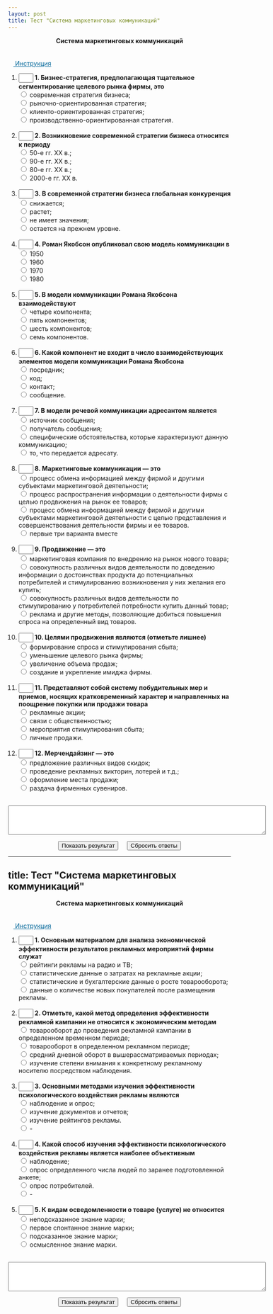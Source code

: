 ```yaml
---
layout: post
title: Тест "Система маркетинговых коммуникаций"
---
```


<script type="text/javascript" language="JavaScript">// <![CDATA[
 var res="322231132233"; 
function check_me()
{
    var count=0;
    with(document.test) {
if (!Q1[0].checked&&!Q1[1].checked&&!Q1[2].checked&&!Q1[3].checked)  
{count+=1};  
if (!Q2[0].checked&&!Q2[1].checked&&!Q2[2].checked&&!Q2[3].checked)  
{count+=1};  
if (!Q3[0].checked&&!Q3[1].checked&&!Q3[2].checked&&!Q3[3].checked)  
{count+=1};  
if (!Q4[0].checked&&!Q4[1].checked&&!Q4[2].checked&&!Q4[3].checked)  
{count+=1};  
if (!Q5[0].checked&&!Q5[1].checked&&!Q5[2].checked&&!Q5[3].checked)  
{count+=1};  
if (!Q6[0].checked&&!Q6[1].checked&&!Q6[2].checked&&!Q6[3].checked)  
{count+=1};  
if (!Q7[0].checked&&!Q7[1].checked&&!Q7[2].checked&&!Q7[3].checked)  
{count+=1};  
if (!Q8[0].checked&&!Q8[1].checked&&!Q8[2].checked&&!Q8[3].checked)  
{count+=1};  
if (!Q9[0].checked&&!Q9[1].checked&&!Q9[2].checked&&!Q9[3].checked)  
{count+=1};  
if (!Q10[0].checked&&!Q10[1].checked&&!Q10[2].checked&&!Q10[3].checked)  
{count+=1};  
if (!Q11[0].checked&&!Q11[1].checked&&!Q11[2].checked&&!Q11[3].checked)  
{count+=1};  
if (!Q12[0].checked&&!Q12[1].checked&&!Q12[2].checked&&!Q12[3].checked)  
{count+=1};  
if (count>0) alert("Вы выполнили не все задания. Проверьте себя!")    
        else answer();
    }
} 
 
function control(k, f1,f2,f3,f4,f5,f6,f7,f8,f9,f10,f11,f12) {
if (k==1&&f1.checked) return true;
if (k==2&&f2.checked) return true;
if (k==3&&f3.checked) return true;
if (k==4&&f4.checked) return true;
if (k==5&&f5.checked) return true;
if (k==6&&f6.checked) return true;
if (k==7&&f7.checked) return true;
if (k==8&&f8.checked) return true;
if (k==9&&f9.checked) return true;
if (k==10&&f10.checked) return true;
if (k==11&&f11.checked) return true;
if (k==12&&f12.checked) return true;
return false;
}

function answer() {
answ="";
     with(document)    {
    answ+=control(res.charAt(0) ,test.Q1[0],test.Q1[1],test.Q1[2],test.Q1[3])?"1":"0";
answ+=control(res.charAt(1) ,test.Q2[0],test.Q2[1],test.Q2[2],test.Q2[3])?"1":"0";
answ+=control(res.charAt(2) ,test.Q3[0],test.Q3[1],test.Q3[2],test.Q3[3])?"1":"0";
answ+=control(res.charAt(3) ,test.Q4[0],test.Q4[1],test.Q4[2],test.Q4[3])?"1":"0";
answ+=control(res.charAt(4) ,test.Q5[0],test.Q5[1],test.Q5[2],test.Q5[3])?"1":"0";
answ+=control(res.charAt(5) ,test.Q6[0],test.Q6[1],test.Q6[2],test.Q6[3])?"1":"0";
answ+=control(res.charAt(6) ,test.Q7[0],test.Q7[1],test.Q7[2],test.Q7[3])?"1":"0";
answ+=control(res.charAt(7) ,test.Q8[0],test.Q8[1],test.Q8[2],test.Q8[3])?"1":"0";
answ+=control(res.charAt(8) ,test.Q9[0],test.Q9[1],test.Q9[2],test.Q9[3])?"1":"0";
answ+=control(res.charAt(9) ,test.Q10[0],test.Q10[1],test.Q10[2],test.Q10[3])?"1":"0";
answ+=control(res.charAt(10) ,test.Q11[0],test.Q11[1],test.Q11[2],test.Q11[3])?"1":"0";
answ+=control(res.charAt(11) ,test.Q12[0],test.Q12[1],test.Q12[2],test.Q12[3])?"1":"0";

showResult();
    }
}
 
function showResult()   {
    var nok=0;
    var i,s;
 
for (i=0; i<answ.length;i++) {nok+=answ.charAt(i)=="1"?1:0;}
if(nok==12) s="ОТЛИЧНО";
if(nok<12) s="ХОРОШО";
if(nok<9) s="УДОВЛЕТВОРИТЕЛЬНО";
if (nok<6) s="НЕУДОВЛЕТВОРИТЕЛЬНО";
    document.test.s1.
    value="Количество правильных ответов "+nok+". Ваша оценка "+s+". Посмотрите на окно рядом с номером вопроса. Если ответ правильный, там (+). Если ответ ошибочен, там (-).";
 
with(document.test)
    {
    if (answ.charAt(0)=="1") {T1.value=" + "} else {T1.value=" - "};
   if (answ.charAt(1)=="1") {T2.value=" + "} else {T2.value=" - "};
   if (answ.charAt(2)=="1") {T3.value=" + "} else {T3.value=" - "};
   if (answ.charAt(3)=="1") {T4.value=" + "} else {T4.value=" - "};
   if (answ.charAt(4)=="1") {T5.value=" + "} else {T5.value=" - "};
   if (answ.charAt(5)=="1") {T6.value=" + "} else {T6.value=" - "};
   if (answ.charAt(6)=="1") {T7.value=" + "} else {T7.value=" - "};
   if (answ.charAt(7)=="1") {T8.value=" + "} else {T8.value=" - "};
   if (answ.charAt(8)=="1") {T9.value=" + "} else {T9.value=" - "};
   if (answ.charAt(9)=="1") {T10.value=" + "} else {T10.value=" - "};
   if (answ.charAt(10)=="1") {T11.value=" + "} else {T11.value=" - "};
   if (answ.charAt(11)=="1") {T12.value=" + "} else {T12.value=" - "};
     }
}
function showhide(obj){
    if(obj == 'none') return 'inline';
    else return 'none';
}
// ]]>
</script>
<center><b>Система маркетинговых коммуникаций</b></center><br/><br/>
&nbsp;&nbsp;&nbsp;<span style="color:#006699;text-decoration:underline;cursor:pointer;" onclick="document.getElementById('instruction').style.display = showhide(document.getElementById('instruction').style.display)">
Инструкция</span>
 <br/>
<div id="instruction" style="display: none; width: 100%;">
<ul>
<li>Выберите один из вариантов в каждом из 12 вопросов;</li>
<li>Нажмите на кнопку "Показать результат";</li>
<li>Скрипт не покажет результат, пока Вы не ответите на все вопросы;</li>
<li>Загляните в окно рядом с номером задания. Если ответ правильный, то там (+). Если Вы ошиблись, там (-).</li>
<li>За каждый правильный ответ начисляется 1 балл;</li>
<li>Оценки: менее 6 баллов - НЕУДОВЛЕТВОРИТЕЛЬНО, от 6 но менее 9 - УДОВЛЕТВОРИТЕЛЬНО, 9 и менее 12 - ХОРОШО, 12 - ОТЛИЧНО;</li>
<li>Чтобы сбросить результат тестирования, нажать кнопку "Сбросить ответы";</li>
</ul>
</div>
<form name="test"><ol>
<li><INPUT type="text" size="1" value="" name="T1"/><b> 1. Бизнес-стратегия, предполагающая тщательное сегментирование целевого рынка фирмы, это</b><br/>
<input type="radio" value="0" name="Q1"/> современная стратегия бизнеса;<br />
<input type="radio" value="1" name="Q1"/> рыночно-ориентированная стратегия;<br />
<input type="radio" value="2" name="Q1"/> клиенто-ориентированная стратегия;<br />
<input type="radio" value="3" name="Q1"/> производственно-ориентированная стратегия.<br />
<br/></li><li><INPUT type="text" size="1" value="" name="T2"/><b> 2. Возникновение современной стратегии бизнеса относится к периоду</b><br/>
<input type="radio" value="0" name="Q2"/> 50-е гг. XX в.;<br />
<input type="radio" value="1" name="Q2"/> 90-е гг. XX в.;<br />
<input type="radio" value="2" name="Q2"/> 80-е гг. XX в.;<br />
<input type="radio" value="3" name="Q2"/> 2000-е гг. XX в.<br />
<br/></li><li><INPUT type="text" size="1" value="" name="T3"/><b> 3. В современной стратегии бизнеса глобальная конкуренция</b><br/>
<input type="radio" value="0" name="Q3"/> снижается;<br />
<input type="radio" value="1" name="Q3"/> растет;<br />
<input type="radio" value="2" name="Q3"/> не имеет значения;<br />
<input type="radio" value="3" name="Q3"/> остается на прежнем уровне.<br />
<br/></li><li><INPUT type="text" size="1" value="" name="T4"/><b> 4. Роман Якобсон опубликовал свою модель коммуникации в</b><br/>
<input type="radio" value="0" name="Q4"/> 1950<br />
<input type="radio" value="1" name="Q4"/> 1960<br />
<input type="radio" value="2" name="Q4"/> 1970<br />
<input type="radio" value="3" name="Q4"/> 1980<br />
<br/></li><li><INPUT type="text" size="1" value="" name="T5"/><b>  5. В модели коммуникации Романа Якобсона взаимодействуют</b><br/>
<input type="radio" value="0" name="Q5"/> четыре компонента;<br />
<input type="radio" value="1" name="Q5"/> пять компонентов;<br />
<input type="radio" value="2" name="Q5"/> шесть компонентов;<br />
<input type="radio" value="3" name="Q5"/> семь компонентов.<br />
<br/></li><li><INPUT type="text" size="1" value="" name="T6"/><b> 6. Какой компонент не входит в число взаимодействующих элементов модели коммуникации Романа Якобсона</b><br/>
<input type="radio" value="0" name="Q6"/> посредник;<br />
<input type="radio" value="1" name="Q6"/> код;<br />
<input type="radio" value="2" name="Q6"/> контакт;<br />
<input type="radio" value="3" name="Q6"/> сообщение.<br />
<br/></li><li><INPUT type="text" size="1" value="" name="T7"/><b> 7. В модели речевой коммуникации адресантом является</b><br/>
<input type="radio" value="0" name="Q7"/> источник сообщения;<br />
<input type="radio" value="1" name="Q7"/> получатель сообщения;<br />
<input type="radio" value="2" name="Q7"/> специфические обстоятельства, которые характеризуют данную коммуникацию;<br />
<input type="radio" value="3" name="Q7"/> то, что передается адресату.<br />
<br/></li><li><INPUT type="text" size="1" value="" name="T8"/><b> 8. Маркетинговые коммуникации — это</b><br/>
<input type="radio" value="0" name="Q8"/> процесс обмена информацией между фирмой и другими субъектами маркетинговой деятельности;<br />
<input type="radio" value="1" name="Q8"/> процесс распространения информации о деятельности фирмы с целью продвижения на рынок ее товаров;<br />
<input type="radio" value="2" name="Q8"/> процесс обмена информацией между фирмой и другими субъектами маркетинговой деятельности с целью представления и совершенствования деятельности фирмы и ее товаров.<br />
<input type="radio" value="3" name="Q8"/> первые три варианта вместе<br />
<br/></li><li><INPUT type="text" size="1" value="" name="T9"/><b> 9. Продвижение — это</b><br/>
<input type="radio" value="0" name="Q9"/> маркетинговая компания по внедрению на рынок нового товара;<br />
<input type="radio" value="1" name="Q9"/> совокупность различных видов деятельности по доведению информации о достоинствах продукта до потенциальных потребителей и стимулированию возникновения у них желания его купить;<br />
<input type="radio" value="2" name="Q9"/> совокупность различных видов деятельности по стимулированию у потребителей потребности купить данный товар;<br />
<input type="radio" value="3" name="Q9"/> реклама и другие методы, позволяющие добиться повышения спроса на определенный вид товаров.<br />
<br/></li><li><INPUT type="text" size="1" value="" name="T10"/><b> 10. Целями продвижения являются (отметьте лишнее)</b><br/>
<input type="radio" value="0" name="Q10"/> формирование спроса и стимулирования сбыта;<br />
<input type="radio" value="1" name="Q10"/> уменьшение целевого рынка фирмы;<br />
<input type="radio" value="2" name="Q10"/> увеличение объема продаж;<br />
<input type="radio" value="3" name="Q10"/> создание и укрепление имиджа фирмы.<br />
<br/></li><li><INPUT type="text" size="1" value="" name="T11"/><b> 11. Представляют собой систему побудительных мер и приемов, носящих кратковременный характер и направленных на поощрение покупки или продажи товара</b><br/>
<input type="radio" value="0" name="Q11"/> рекламные акции;<br />
<input type="radio" value="1" name="Q11"/> связи с общественностью;<br />
<input type="radio" value="2" name="Q11"/> мероприятия стимулирования сбыта;<br />
<input type="radio" value="3" name="Q11"/> личные продажи.<br />
<br/></li><li><INPUT type="text" size="1" value="" name="T12"/><b> 12. Мерчендайзинг — это</b><br/>
<input type="radio" value="0" name="Q12"/> предложение различных видов скидок;<br />
<input type="radio" value="1" name="Q12"/> проведение рекламных викторин, лотерей и т.д.;<br />
<input type="radio" value="2" name="Q12"/> оформление места продажи;<br />
<input type="radio" value="3" name="Q12"/> раздача фирменных сувениров.<br />
<br/></li></ol>      
<CENTER>
<P><TEXTAREA name="s1" rows="4" cols="70" readonly> </TEXTAREA> </P>
<INPUT onclick="check_me()" type="button" value="Показать результат"/>&nbsp;&nbsp;&nbsp;&nbsp; 
<INPUT type="reset" value="Сбросить ответы"/> 
</CENTER>        
</form> 
<!-- Test created by service http://test.fromgomel.com -->


---
title: Тест "Система маркетинговых коммуникаций"
---

<script type="text/javascript" language="JavaScript">// <![CDATA[
 var res="34124"; 
function check_me()
{
    var count=0;
    with(document.test) {
if (!Q1[0].checked&&!Q1[1].checked&&!Q1[2].checked&&!Q1[3].checked)  
{count+=1};  
if (!Q2[0].checked&&!Q2[1].checked&&!Q2[2].checked&&!Q2[3].checked)  
{count+=1};  
if (!Q3[0].checked&&!Q3[1].checked&&!Q3[2].checked&&!Q3[3].checked)  
{count+=1};  
if (!Q4[0].checked&&!Q4[1].checked&&!Q4[2].checked&&!Q4[3].checked)  
{count+=1};  
if (!Q5[0].checked&&!Q5[1].checked&&!Q5[2].checked&&!Q5[3].checked)  
{count+=1};  
if (count>0) alert("Вы выполнили не все задания. Проверьте себя!")    
        else answer();
    }
} 
 
function control(k, f1,f2,f3,f4,f5) {
if (k==1&&f1.checked) return true;
if (k==2&&f2.checked) return true;
if (k==3&&f3.checked) return true;
if (k==4&&f4.checked) return true;
if (k==5&&f5.checked) return true;
return false;
}

function answer() {
answ="";
     with(document)    {
    answ+=control(res.charAt(0) ,test.Q1[0],test.Q1[1],test.Q1[2],test.Q1[3])?"1":"0";
answ+=control(res.charAt(1) ,test.Q2[0],test.Q2[1],test.Q2[2],test.Q2[3])?"1":"0";
answ+=control(res.charAt(2) ,test.Q3[0],test.Q3[1],test.Q3[2],test.Q3[3])?"1":"0";
answ+=control(res.charAt(3) ,test.Q4[0],test.Q4[1],test.Q4[2],test.Q4[3])?"1":"0";
answ+=control(res.charAt(4) ,test.Q5[0],test.Q5[1],test.Q5[2],test.Q5[3])?"1":"0";

showResult();
    }
}
 
function showResult()   {
    var nok=0;
    var i,s;
 
for (i=0; i<answ.length;i++) {nok+=answ.charAt(i)=="1"?1:0;}
if(nok==5) s="ОТЛИЧНО";
if(nok<5) s="ХОРОШО";
if(nok<3.75) s="УДОВЛЕТВОРИТЕЛЬНО";
if (nok<2.5) s="НЕУДОВЛЕТВОРИТЕЛЬНО";
    document.test.s1.
    value="Количество правильных ответов "+nok+". Ваша оценка "+s+". Посмотрите на окно рядом с номером вопроса. Если ответ правильный, там (+). Если ответ ошибочен, там (-).";
 
with(document.test)
    {
    if (answ.charAt(0)=="1") {T1.value=" + "} else {T1.value=" - "};
   if (answ.charAt(1)=="1") {T2.value=" + "} else {T2.value=" - "};
   if (answ.charAt(2)=="1") {T3.value=" + "} else {T3.value=" - "};
   if (answ.charAt(3)=="1") {T4.value=" + "} else {T4.value=" - "};
   if (answ.charAt(4)=="1") {T5.value=" + "} else {T5.value=" - "};
     }
}
function showhide(obj){
    if(obj == 'none') return 'inline';
    else return 'none';
}
// ]]>
</script>
<center><b>Система маркетинговых коммуникаций</b></center><br/><br/>
&nbsp;&nbsp;&nbsp;<span style="color:#006699;text-decoration:underline;cursor:pointer;" onclick="document.getElementById('instruction').style.display = showhide(document.getElementById('instruction').style.display)">
Инструкция</span>
 <br/>
<div id="instruction" style="display: none; width: 100%;">
<ul>
<li>Выберите один из вариантов в каждом из 5 вопросов;</li>
<li>Нажмите на кнопку "Показать результат";</li>
<li>Скрипт не покажет результат, пока Вы не ответите на все вопросы;</li>
<li>Загляните в окно рядом с номером задания. Если ответ правильный, то там (+). Если Вы ошиблись, там (-).</li>
<li>За каждый правильный ответ начисляется 1 балл;</li>
<li>Оценки: менее 2.5 баллов - НЕУДОВЛЕТВОРИТЕЛЬНО, от 2.5 но менее 3.75 - УДОВЛЕТВОРИТЕЛЬНО, 3.75 и менее 5 - ХОРОШО, 5 - ОТЛИЧНО;</li>
<li>Чтобы сбросить результат тестирования, нажать кнопку "Сбросить ответы";</li>
</ul>
</div>
<form name="test"><ol>
<li><INPUT type="text" size="1" value="" name="T1"/><b> 1. Основным материалом для анализа экономической эффективности результатов рекламных мероприятий фирмы служат</b><br/>
<input type="radio" value="0" name="Q1"/> рейтинги рекламы на радио и ТВ;<br />
<input type="radio" value="1" name="Q1"/> статистические данные о затратах на рекламные акции;<br />
<input type="radio" value="2" name="Q1"/> статистические и бухгалтерские данные о росте товарооборота;<br />
<input type="radio" value="3" name="Q1"/> данные о количестве новых покупателей после размещения рекламы.<br />
<br/></li><li><INPUT type="text" size="1" value="" name="T2"/><b> 2. Отметьте, какой метод определения эффективности рекламной кампании не относится к экономическим методам</b><br/>
<input type="radio" value="0" name="Q2"/> товарооборот до проведения рекламной кампании в определенном временном периоде;<br />
<input type="radio" value="1" name="Q2"/> товарооборот в определенном рекламном периоде;<br />
<input type="radio" value="2" name="Q2"/> средний дневной оборот в вышерассматриваемых периодах;<br />
<input type="radio" value="3" name="Q2"/> изучение степени внимания к конкретному рекламному носителю посредством наблюдения.<br />
<br/></li><li><INPUT type="text" size="1" value="" name="T3"/><b>  3. Основными методами изучения эффективности психологического воздействия рекламы являются</b><br/>
<input type="radio" value="0" name="Q3"/> наблюдение и опрос;<br />
<input type="radio" value="1" name="Q3"/> изучение документов и отчетов;<br />
<input type="radio" value="2" name="Q3"/> изучение рейтингов рекламы.<br />
<input type="radio" value="3" name="Q3"/> -<br />
<br/></li><li><INPUT type="text" size="1" value="" name="T4"/><b> 4. Какой способ изучения эффективности психологического воздействия рекламы является наиболее объективным</b><br/>
<input type="radio" value="0" name="Q4"/> наблюдение;<br />
<input type="radio" value="1" name="Q4"/> опрос определенного числа людей по заранее подготовленной анкете;<br />
<input type="radio" value="2" name="Q4"/> опрос потребителей.<br />
<input type="radio" value="3" name="Q4"/> -<br />
<br/></li><li><INPUT type="text" size="1" value="" name="T5"/><b>  5. К видам осведомленности о товаре (услуге) не относится</b><br/>
<input type="radio" value="0" name="Q5"/> неподсказанное знание марки;<br />
<input type="radio" value="1" name="Q5"/> первое спонтанное знание марки;<br />
<input type="radio" value="2" name="Q5"/> подсказанное знание марки;<br />
<input type="radio" value="3" name="Q5"/> осмысленное знание марки.<br />
<br/></li></ol>      
<CENTER>
<P><TEXTAREA name="s1" rows="4" cols="70" readonly> </TEXTAREA> </P>
<INPUT onclick="check_me()" type="button" value="Показать результат"/>&nbsp;&nbsp;&nbsp;&nbsp; 
<INPUT type="reset" value="Сбросить ответы"/> 
</CENTER>        
</form> 
<!-- Test created by service http://test.fromgomel.com -->
